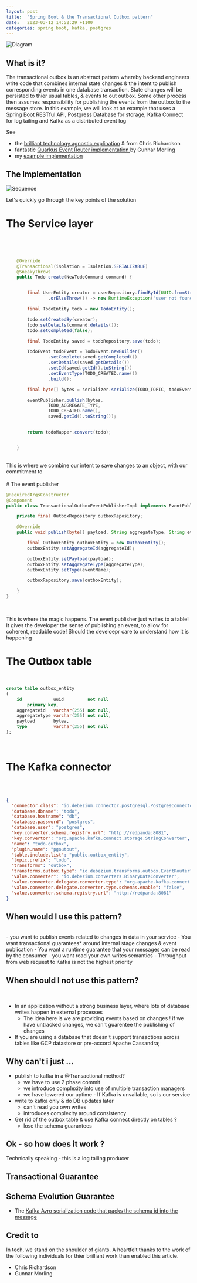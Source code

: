 ```yaml
---
layout: post
title:  "Spring Boot & the Transactional Outbox pattern"
date:   2023-03-12 14:52:29 +1100
categories: spring boot, kafka, postgres
---
```


![Diagram](/assets/transactional_outbox.png)


## What is it?

The transactional outbox is an abstract pattern whereby backend engineers write code that combines internal state changes & the intent to publish corresponding events in one database transaction. State changes will be persisted to thier usual tables, & events to out outbox. Some other process then assumes responsibility for publishing the events from the outbox to the message store. In this example, we will look at an example that uses a Spring Boot RESTful API, Postgress Database for storage, Kafka Connect for log tailing and Kafka as a distributed event log



See 
- the [brilliant technology agnostic explination](https://microservices.io/patterns/data/transactional-outbox.html)  & from Chris Richardson 
- fantastic [Quarkus Event Router implementation ](https://debezium.io/documentation/reference/stable/integrations/outbox.html) by Gunnar Morling
- my [example implementation](https://github.com/petebids/todo-tx-outbox)


## The Implementation 
 
![Sequence](/assets/outbox_sequence.png)

Let's quickly go through the key points of the solution 
<br />

# The Service layer
<br />

```java


    @Override
    @Transactional(isolation = Isolation.SERIALIZABLE)
    @SneakyThrows
    public Todo create(NewTodoCommand command) {


        final UserEntity creator = userRepository.findById(UUID.fromString(command.creator()))
                .orElseThrow(() -> new RuntimeException("user not found"));

        final TodoEntity todo = new TodoEntity();

        todo.setCreatedBy(creator);
        todo.setDetails(command.details());
        todo.setCompleted(false);

        final TodoEntity saved = todoRepository.save(todo);

        TodoEvent todoEvent = TodoEvent.newBuilder()
                .setComplete(saved.getCompleted())
                .setDetails(saved.getDetails())
                .setId(saved.getId().toString())
                .setEventType(TODO_CREATED.name())
                .build();

        final byte[] bytes = serializer.serialize(TODO_TOPIC, todoEvent);

        eventPublisher.publish(bytes,
                TODO_AGGREGATE_TYPE,
                TODO_CREATED.name(),
                saved.getId().toString());


        return todoMapper.convert(todo);


    }
```
<br />
 This is where we combine our intent to save changes to an object, with our commitment to 

<br />
<br />
# The event publisher


<br />

```java 
@RequiredArgsConstructor
@Component
public class TransactionalOutboxEventPublisherImpl implements EventPublisher {

    private final OutboxRepository outboxRepository;

    @Override
    public void publish(byte[] payload, String aggregateType, String eventName, String aggregateId) {

        final OutboxEntity outboxEntity = new OutboxEntity();
        outboxEntity.setAggregateId(aggregateId);

        outboxEntity.setPayload(payload);
        outboxEntity.setAggregateType(aggregateType);
        outboxEntity.setType(eventName);

        outboxRepository.save(outboxEntity);

    }
}
```
<br />

This is where the magic happens. The event publisher just writes to a table! It gives the developer the sense of publishing an event, to allow for coherent, readable code! Should the develoepr care to understand how it is happening 
<br />


# The Outbox table

<br />

```sql
create table outbox_entity
(
    id            uuid         not null
        primary key,
    aggregateid   varchar(255) not null,
    aggregatetype varchar(255) not null,
    payload       bytea,
    type          varchar(255) not null
);
```

<br />



# The Kafka connector

<br/>
<br/>


```json
{
  "connector.class": "io.debezium.connector.postgresql.PostgresConnector",
  "database.dbname": "todo",
  "database.hostname": "db",
  "database.password": "postgres",
  "database.user": "postgres",
  "key.converter.schema.registry.url": "http://redpanda:8081",
  "key.convertor": "org.apache.kafka.connect.storage.StringConverter",
  "name": "todo-outbox",
  "plugin.name": "pgoutput",
  "table.include.list": "public.outbox_entity",
  "topic.prefix": "todo",
  "transforms": "outbox",
  "transforms.outbox.type": "io.debezium.transforms.outbox.EventRouter",
  "value.converter": "io.debezium.converters.BinaryDataConverter",
  "value.converter.delegate.converter.type": "org.apache.kafka.connect.json.JsonConverter",
  "value.converter.delegate.converter.type.schemas.enable": "false",
  "value.converter.schema.registry.url": "http://redpanda:8081"
}
```



## When would I use this pattern?
<br />
- you want to publish events related to changes in data in your service
- You want transactional guarantees* around internal stage changes & event publication
- You want a runtime guarantee that your messages can be read by the consumer
- you want read your own writes semantics
- Throughput from web request to Kafka is not the highest priority


<br />


## When should I not use this pattern? 
<br />

- In an application without a strong business layer, where lots of database writes happen in external processes
  - The idea here is we are providing events based on changes ! if we have untracked changes, we can't guarentee the publishing of changes
- If you are using a database that doesn't support transactions across tables like GCP datastore or pre-accord Apache Cassandra; 



## Why can't i just ... 

- publish to kafka in a @Transactional method?
  - we have to use 2 phase commit
  - we introduce complexity into use of multiple transaction managers
  - we have lowered our uptime - If Kafka is unvailable, so is our service
- write to kafka only & do DB updates later
  - can't read you own writes
  - introduces complexity around consistency 
- Get rid of the outbox table & use Kafka connect directly on tables ? 
  - lose the schema guarantees






## Ok - so how does it work ?

Technically speaking - this is a log tailing producer




## Transactional Guarantee
  


  
  
## Schema Evolution Guarantee

- The [Kafka Avro serialization code that packs the schema id into the message](https://github.com/confluentinc/schema-registry/blob/75f323987274afc8844f47012bd83285e873414c/avro-serializer/src/main/java/io/confluent/kafka/serializers/AbstractKafkaAvroSerializer.java#L133)



## Credit to

In tech, we stand on the shoulder of giants. A heartfelt thanks to the work of the following individuals for thier brilliant work than enabled this article.

 - Chris Richardson
 - Gunnar Morling

